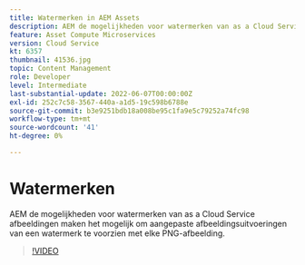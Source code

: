 ```yaml
---
title: Watermerken in AEM Assets
description: AEM de mogelijkheden voor watermerken van as a Cloud Service afbeeldingen maken het mogelijk om aangepaste afbeeldingsuitvoeringen van een watermerk te voorzien met elke PNG-afbeelding.
feature: Asset Compute Microservices
version: Cloud Service
kt: 6357
thumbnail: 41536.jpg
topic: Content Management
role: Developer
level: Intermediate
last-substantial-update: 2022-06-07T00:00:00Z
exl-id: 252c7c58-3567-440a-a1d5-19c598b6788e
source-git-commit: b3e9251bdb18a008be95c1fa9e5c79252a74fc98
workflow-type: tm+mt
source-wordcount: '41'
ht-degree: 0%

---
```


# Watermerken

AEM de mogelijkheden voor watermerken van as a Cloud Service afbeeldingen maken het mogelijk om aangepaste afbeeldingsuitvoeringen van een watermerk te voorzien met elke PNG-afbeelding.

>[!VIDEO](https://video.tv.adobe.com/v/41536?quality=12&learn=on)
